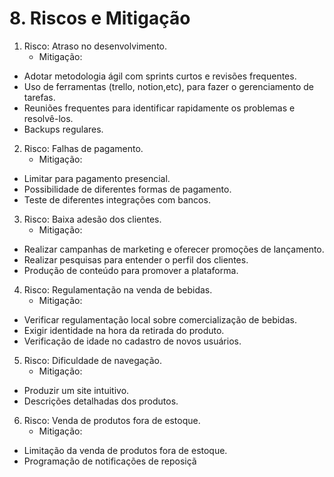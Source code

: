 # 8\. Riscos e Mitigação

1. Risco: Atraso no desenvolvimento.  
   - Mitigação:
- Adotar metodologia ágil com sprints curtos e revisões frequentes.  
- Uso de ferramentas (trello, notion,etc), para fazer o gerenciamento de tarefas.
- Reuniões frequentes para identificar rapidamente os problemas e resolvê-los.
- Backups regulares.


2. Risco: Falhas de pagamento.  
   - Mitigação: 
- Limitar para pagamento presencial.
- Possibilidade de diferentes formas de pagamento.
- Teste de diferentes integrações com bancos.

3. Risco: Baixa adesão dos clientes.  
   - Mitigação: 
- Realizar campanhas de marketing e oferecer promoções de lançamento.  
- Realizar pesquisas para entender o perfil dos clientes.
- Produção de conteúdo para promover a plataforma.

4. Risco: Regulamentação na venda de bebidas.  
   - Mitigação: 
- Verificar regulamentação local sobre comercialização de bebidas.  
- Exigir identidade na hora da retirada do produto.
- Verificação de idade no cadastro de novos usuários.

5. Risco: Dificuldade de navegação.  
   - Mitigação: 
- Produzir um site intuitivo.  
- Descrições detalhadas dos produtos.

6. Risco: Venda de produtos fora de estoque.  
   - Mitigação: 
- Limitação da venda de produtos fora de estoque.  
- Programação de notificações de reposiçã
 
